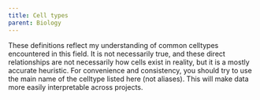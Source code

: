 ```yaml
---
title: Cell types
parent: Biology
---
```


These definitions reflect my understanding of common celltypes encountered in this field. It is not necessarily true, and these direct relationships are not necessarily how cells exist in reality, but it is a mostly accurate heuristic. For convenience and consistency, you should try to use the main name of the celltype listed here (not aliases). This will make data more easily interpretable across projects.

<!-- ```yaml
{% capture yaml_content %}
{% include_relative ../../assets/celltype_DAG.yml %}
{% endcapture %}
{{ yaml_content }}
``` -->
